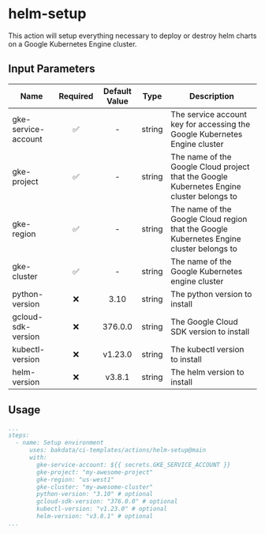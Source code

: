 # helm-setup
This action will setup everything necessary to deploy or destroy helm charts on a Google Kubernetes Engine cluster.

## Input Parameters
| Name                | Required  | Default Value |  Type  | Description                                                                                         |
|---------------------|:---------:|:-------------:|:------:|-----------------------------------------------------------------------------------------------------|
| gke-service-account |    ✅     |       -       | string | The service account key for accessing the Google Kubernetes Engine cluster                          |
| gke-project         |    ✅     |       -       | string | The name of the Google Cloud project that the Google Kubernetes Engine cluster belongs to           |
| gke-region          |    ✅     |       -       | string | The name of the Google Cloud region that the Google Kubernetes Engine cluster belongs to            |
| gke-cluster         |    ✅     |       -       | string | The name of the Google Kubernetes engine cluster                                                    |
| python-version      |    ❌     |      3.10     | string | The python version to install                                                                       |
| gcloud-sdk-version  |    ❌     |    376.0.0    | string | The Google Cloud SDK version to install                                                             |
| kubectl-version     |    ❌     |    v1.23.0    | string | The kubectl version to install                                                                      |
| helm-version        |    ❌     |     v3.8.1    | string | The helm version to install                                                                         |
 
## Usage

```yaml
...
steps:
  - name: Setup environment
      uses: bakdata/ci-templates/actions/helm-setup@main
      with:
        gke-service-account: ${{ secrets.GKE_SERVICE_ACCOUNT }}
        gke-project: "my-awesome-project"
        gke-region: "us-west1"
        gke-cluster: "my-awesome-cluster"
        python-version: "3.10" # optional
        gcloud-sdk-version: "376.0.0" # optional
        kubectl-version: "v1.23.0" # optional
        helm-version: "v3.8.1" # optional
...
```
